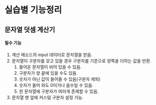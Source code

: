 # 실습별 기능정리
## 문자열 덧셈 계산기
#### 필수 기능
1. 계산 메소드의 input 데이터로 문자열을 받음.
2. 문자열이 구분자를 갖고 있을 경우 구분자를 기준으로 양쪽을 더하는 값을 반환.
   1. 들어온 문자열이 비어 있을 수 있음.
   2. 구분자가 양 끝에 있을 수도 있음.
   3. 숫자가 아닌 값이 들어올 수 있음(구분자 제외)
   4. 숫자가 들어 와도 0이거나 음수일 수 있음.
   5. 한 문자열에 구분자가 여러개 존재할 수 있음.
3. 문자열 맨 앞에 커스텀 구분자 설정 가능.
